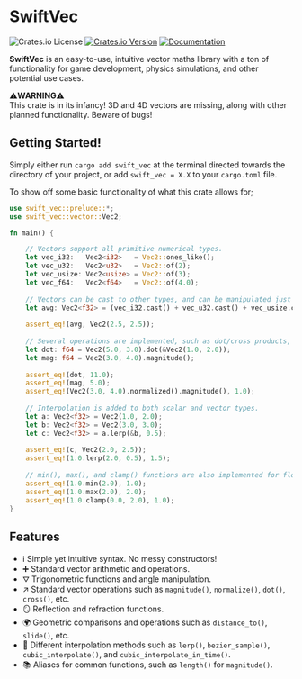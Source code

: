 # SwiftVec
![Crates.io License](https://img.shields.io/crates/l/swift_vec?color=green)
[![Crates.io Version](https://img.shields.io/crates/v/swift_vec)](https://crates.io/crates/swift_vec)
[![Documentation](https://docs.rs/swift_vec/badge.svg)](https://docs.rs/swift_vec)

**SwiftVec** is an easy-to-use, intuitive vector maths library with a ton
of functionality for game development, physics simulations, and other potential use cases.

**⚠️WARNING⚠️**<br>
This crate is in its infancy! 3D and 4D vectors are missing, along with other planned functionality.
Beware of bugs!

## Getting Started!
Simply either run `cargo add swift_vec` at the terminal directed towards the directory of your project,
or add `swift_vec = X.X` to your `cargo.toml` file.

To show off some basic functionality of what this crate allows for;
```rust
use swift_vec::prelude::*;
use swift_vec::vector::Vec2;

fn main() {

    // Vectors support all primitive numerical types.
    let vec_i32:   Vec2<i32>   = Vec2::ones_like();
    let vec_u32:   Vec2<u32>   = Vec2::of(2);
    let vec_usize: Vec2<usize> = Vec2::of(3);
    let vec_f64:   Vec2<f64>   = Vec2::of(4.0);
  
    // Vectors can be cast to other types, and can be manipulated just like any other numerical data.
    let avg: Vec2<f32> = (vec_i32.cast() + vec_u32.cast() + vec_usize.cast() + vec_f64.cast()) / 4.0;
    
    assert_eq!(avg, Vec2(2.5, 2.5));
  
    // Several operations are implemented, such as dot/cross products, magnitude/normalization, etc.
    let dot: f64 = Vec2(5.0, 3.0).dot(&Vec2(1.0, 2.0));
    let mag: f64 = Vec2(3.0, 4.0).magnitude();
    
    assert_eq!(dot, 11.0);
    assert_eq!(mag, 5.0);
    assert_eq!(Vec2(3.0, 4.0).normalized().magnitude(), 1.0);
  
    // Interpolation is added to both scalar and vector types.
    let a: Vec2<f32> = Vec2(1.0, 2.0);
    let b: Vec2<f32> = Vec2(3.0, 3.0);
    let c: Vec2<f32> = a.lerp(&b, 0.5);
  
    assert_eq!(c, Vec2(2.0, 2.5));
    assert_eq!(1.0.lerp(2.0, 0.5), 1.5);
  
    // min(), max(), and clamp() functions are also implemented for floating point scalars.
    assert_eq!(1.0.min(2.0), 1.0);
    assert_eq!(1.0.max(2.0), 2.0);
    assert_eq!(1.0.clamp(0.0, 2.0), 1.0);
}
```

## Features
- ℹ️ Simple yet intuitive syntax. No messy constructors!
- ➕ Standard vector arithmetic and operations.
- ⛛ Trigonometric functions and angle manipulation.
- ↗️ Standard vector operations such as `magnitude()`, `normalize()`, `dot()`, `cross()`, etc.
- 🪞 Reflection and refraction functions.
- 🌍 Geometric comparisons and operations such as `distance_to()`, `slide()`, etc.
- 🐌 Different interpolation methods such as `lerp()`, `bezier_sample()`, `cubic_interpolate()`, and `cubic_interpolate_in_time()`.
- 📚 Aliases for common functions, such as `length()` for `magnitude()`.

